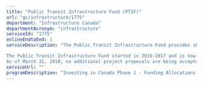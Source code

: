 ```yaml
---
title: "Public Transit Infrastructure Fund (PTIF)"
url: "gc/infrastructure/1775"
department: "Infrastructure Canada"
departmentAcronym: "infrastructure"
serviceId: "1775"
onlineEndtoEnd: 1
serviceDescription: "The Public Transit Infrastructure Fund provides short-term funding to help accelerate municipal investments to support the rehabilitation of transit systems, new capital projects, and planning and studies for future transit expansion to foster long-term transit plans. Eligible recipients include: provinces and territories; municipal or regional governments, established by provincial or territorial statute; or a transit agency or authority, established by a provincial, territorial, or local government. These investments will help to improve commutes, cut air pollution, strengthen communities and grow Canada's economy.

The Public Transit Infrastructure Fund started in 2016-2017 and is now scheduled to end in 2019-2020.
As of March 31, 2018, no additional project proposals are being accepted under this program."
serviceUrl: ""
programDescription: "Investing in Canada Phase 1 - Funding Allocations for Provinces and Territories"
---
```


